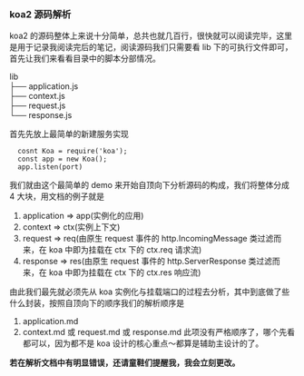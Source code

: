 ### koa2 源码解析
koa2 的源码整体上来说十分简单，总共也就几百行，很快就可以阅读完毕，这里是用于记录我阅读完后的笔记，阅读源码我们只需要看 lib 下的可执行文件即可，首先让我们来看看目录中的脚本分部情况。

lib<br>
├── application.js<br>
├── context.js<br>
├── request.js<br>
└── response.js

首先先放上最简单的新建服务实现

```
  cosnt Koa = require('koa');
  const app = new Koa();
  app.listen(port)
```

我们就由这个最简单的 demo 来开始自顶向下分析源码的构成，我们将整体分成 4 大块，用文档的例子就是
1.  application => app(实例化的应用)
2.  context => ctx(实例上下文)
3.  request => req(由原生 request 事件的 http.IncomingMessage 类过滤而来，在 koa 中即为挂载在 ctx 下的 ctx.req 请求流)
4.  response => res(由原生 request 事件的 http.ServerResponse 类过滤而来，在 koa 中即为挂载在 ctx 下的 ctx.res 响应流)

由此我们最先就必须先从 koa 实例化与挂载端口的过程去分析，其中到底做了些什么封装，按照自顶向下的顺序我们的解析顺序是
1.  application.md
2.  context.md 或 request.md  或 response.md 此项没有严格顺序了，哪个先看都可以，因为都不是 koa 设计的核心重点～都算是辅助主设计的了。

**若在解析文档中有明显错误，还请童鞋们提醒我，我会立刻更改。**
